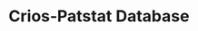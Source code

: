 ---
description: Disambiguated inventor's and applicant's names for EPO records.
title: Crios‐Patstat Database
url: https://www.icrios.unibocconi.eu/wps/wcm/connect/Cdr/Icrios/Home/Resources/Databases/PATENTS-ICRIOS+database/
uuid: 233d7290-f32f-46bb-8a6d-8837e59d9ffb
---